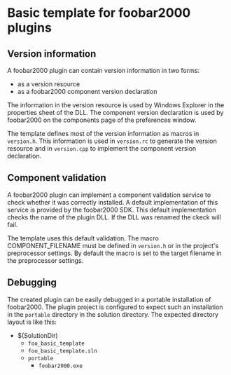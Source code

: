 # Basic template for foobar2000 plugins

## Version information

A foobar2000 plugin can contain version information in two forms:

* as a version resource
* as a foobar2000 component version declaration

The information in the version resource is used by Windows Explorer in the properties sheet of the DLL.
The component version declaration is used by foobar2000 on the components page of the preferences window.

The template defines most of the version information as macros in `version.h`.
This information is used in `version.rc` to generate the version resource and in `version.cpp` to implement the component version declaration.

## Component validation

A foobar2000 plugin can implement a component validation service to check whether it was correctly installed.
A default implementation of this service is provided by the foobar2000 SDK.
This default implementation checks the name of the plugin DLL. If the DLL was renamed the ckeck will fail.

The template uses this default validation.
The macro COMPONENT_FILENAME must be defined in `version.h` or in the project's preprocessor settings.
By default the macro is set to the target filename in the preprocessor settings.

## Debugging

The created plugin can be easily debugged in a portable installation of foobar2000.
The plugin project is configured to expect such an installation in the `portable`
directory in the solution directory. The expected directory layout is like this:

* $(SolutionDir)
  * `foo_basic_template`
  * `foo_basic_template.sln`
  * `portable`
    * `foobar2000.exe`

